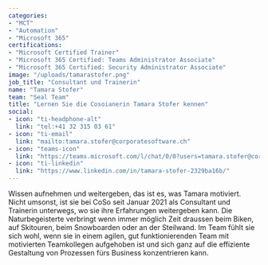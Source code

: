 ```yaml
---
categories:
- "MCT"
- "Automation"
- "Microsoft 365"
certifications:
- "Microsoft Certified Trainer"
- "Microsoft 365 Certified: Teams Administrator Associate"
- "Microsoft 365 Certified: Security Administrator Associate"
image: "/uploads/tamarastofer.png"
job_title: "Consultant und Trainerin"
name: "Tamara Stofer"
team: "Seal Team"
title: "Lernen Sie die Cosoianerin Tamara Stofer kennen"
social:
- icon: "ti-headphone-alt"
  link: "tel:+41 32 315 03 61"
- icon: "ti-email"
  link: "mailto:tamara.stofer@corporatesoftware.ch"
- icon: "teams-icon"
  link: "https://teams.microsoft.com/l/chat/0/0?users=tamara.stofer@corporatesoftware.ch"
- icon: "ti-linkedin"
  link: "https://www.linkedin.com/in/tamara-stofer-2329ba16b/"
---
```


Wissen aufnehmen und weitergeben, das ist es, was Tamara motiviert. Nicht umsonst, ist sie bei CoSo seit Januar 2021 als Consultant und Trainerin unterwegs, wo sie ihre Erfahrungen weitergeben kann. Die Naturbegeisterte verbringt wenn immer möglich Zeit draussen beim Biken, auf Skitouren, beim Snowboarden oder an der Steilwand. Im Team fühlt sie sich wohl, wenn sie in einem agilen, gut funktionierenden Team mit motivierten Teamkollegen aufgehoben ist und sich ganz auf die effiziente Gestaltung von Prozessen fürs Business konzentrieren kann.